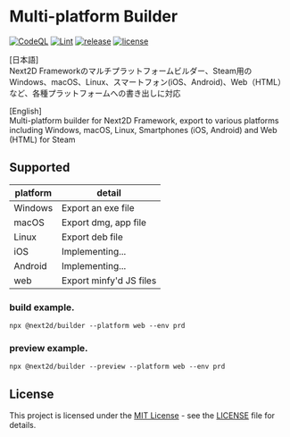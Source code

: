 Multi-platform Builder
=============

[![CodeQL](https://github.com/Next2D/builder/actions/workflows/codeql-analysis.yml/badge.svg?branch=main)](https://github.com/Next2D/builder/actions/workflows/codeql-analysis.yml)
[![Lint](https://github.com/Next2D/builder/actions/workflows/lint.yml/badge.svg?branch=main)](https://github.com/Next2D/builder/actions/workflows/lint.yml)
[![release](https://img.shields.io/github/v/release/Next2D/builder)](https://github.com/Next2D/builder/releases)
[![license](https://img.shields.io/github/license/Next2D/builder)](https://github.com/Next2D/builder/blob/main/LICENSE)

[日本語]\
Next2D Frameworkのマルチプラットフォームビルダー、Steam用のWindows、macOS、Linux、スマートフォン(iOS、Android)、Web（HTML）など、各種プラットフォームへの書き出しに対応

[English]\
Multi-platform builder for Next2D Framework, export to various platforms including Windows, macOS, Linux, Smartphones (iOS, Android) and Web (HTML) for Steam

## Supported

| platform | detail                   |
|----------|--------------------------|
| Windows  | Export an exe file       |
| macOS    | Export dmg, app file     |
| Linux    | Export deb file          |
| iOS      | Implementing...          |
| Android  | Implementing...          |
| web      | Export minfy'd JS files  |

### build example.

```linux
npx @next2d/builder --platform web --env prd
```

### preview example.

```linux
npx @next2d/builder --preview --platform web --env prd
```

## License
This project is licensed under the [MIT License](https://opensource.org/licenses/MIT) - see the [LICENSE](LICENSE) file for details.